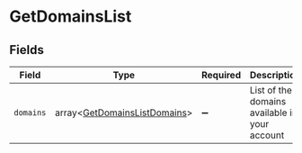 # GetDomainsList


## Fields

| Field                                                                        | Type                                                                         | Required                                                                     | Description                                                                  |
| ---------------------------------------------------------------------------- | ---------------------------------------------------------------------------- | ---------------------------------------------------------------------------- | ---------------------------------------------------------------------------- |
| `domains`                                                                    | array<[GetDomainsListDomains](../../models/shared/GetDomainsListDomains.md)> | :heavy_minus_sign:                                                           | List of the domains available in your account                                |